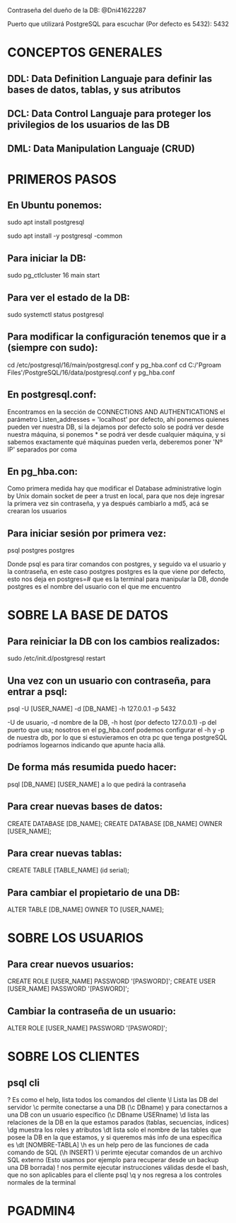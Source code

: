 Contraseña del dueño de la DB: @Dni41622287

Puerto que utilizará PostgreSQL para escuchar (Por defecto es 5432): 5432


# ###################################################


# CONCEPTOS GENERALES

## DDL: Data Definition Languaje para definir las bases de datos, tablas, y sus atributos

## DCL: Data Control Languaje para proteger los privilegios de los usuarios de las DB

## DML: Data Manipulation Languaje (CRUD)


# ###################################################


# PRIMEROS PASOS

## En Ubuntu ponemos:

sudo apt install postgresql

sudo apt install -y postgresql -common

## Para iniciar la DB:

sudo pg_ctlcluster 16 main start

## Para ver el estado de la DB:

sudo systemctl status postgresql

## Para modificar la configuración tenemos que ir a (siempre con sudo):

cd /etc/postgresql/16/main/postgresql.conf y pg_hba.conf
cd C:/'Pgroam Files'/PostgreSQL/16/data/postgresql.conf y pg_hba.conf

## En postgresql.conf:

Encontramos en la sección de CONNECTIONS AND AUTHENTICATIONS el parámetro Listen_addresses = 'localhost' por defecto, ahí ponemos quienes pueden ver nuestra DB, si la dejamos por defecto solo se podrá ver desde nuestra máquina, si ponemos * se podrá ver desde cualquier máquina, y si sabemos exactamente qué máquinas pueden verla, deberemos poner 'Nº IP' separados por coma

## En pg_hba.con:

Como primera medida hay que modificar el Database administrative login by Unix domain socket de peer a trust en local, para que nos deje ingresar la primera vez sin contraseña, y ya después cambiarlo a md5, acá se crearan los usuarios

## Para iniciar sesión por primera vez:

psql postgres postgres 

Donde psql es para tirar comandos con postgres, y seguido va el usuario y la contraseña, en este caso postgres postgres es la que viene por defecto, esto nos deja en postgres=# que es la terminal para manipular la DB, donde postgres es el nombre del usuario con el que me encuentro


# ###################################################


# SOBRE LA BASE DE DATOS

## Para reiniciar la DB con los cambios realizados:

sudo /etc/init.d/postgresql restart

## Una vez con un usuario con contraseña, para entrar a psql:

psql -U [USER_NAME] -d [DB_NAME] -h 127.0.0.1 -p 5432

-U de usuario, -d nombre de la DB, -h host (por defecto 127.0.0.1) -p del puerto que usa; nosotros en el pg_hba.conf podemos configurar el -h y -p de nuestra db, por lo que si estuvieramos en otra pc que tenga postgreSQL podríamos logearnos indicando que apunte hacia allá.

## De forma más resumida puedo hacer:

psql [DB_NAME] [USER_NAME]     a lo que pedirá la contraseña

## Para crear nuevas bases de datos:

CREATE DATABASE [DB_NAME];
CREATE DATABASE [DB_NAME] OWNER [USER_NAME];

## Para crear nuevas tablas:

CREATE TABLE [TABLE_NAME] (id serial);

## Para cambiar el propietario de una DB:

ALTER TABLE [DB_NAME] OWNER TO [USER_NAME];


# ###################################################


# SOBRE LOS USUARIOS

## Para crear nuevos usuarios:

CREATE ROLE [USER_NAME] PASSWORD '[PASWORD]';
CREATE USER [USER_NAME] PASSWORD '[PASWORD]';

## Cambiar la contraseña de un usuario:

ALTER ROLE [USER_NAME] PASSWORD '[PASWORD]';


# ###################################################


# SOBRE LOS CLIENTES

## psql cli
\? Es como el help, lista todos los comandos del cliente
\l Lista las DB del servidor
\c permite conectarse a una DB (\c DBname) y para conectarnos a una DB con un usuario específico (\c DBname USERname)
\d lista las relaciones de la DB en la que estamos parados (tablas, secuencias, índices)
\dg muestra los roles y atributos
\dt lista solo el nombre de las tables que posee la DB en la que estamos, y si queremos más info de una específica es \dt [NOMBRE-TABLA]
\h es un help pero de las funciones de cada comando de SQL (\h INSERT)
\i perimte ejecutar comandos de un archivo SQL externo (Esto usamos por ejemplo para recuperar desde un backup una DB borrada)
\! nos permite ejecutar instrucciones válidas desde el bash, que no son aplicables para el cliente psql
\q y nos regresa a los controles normales de la terminal

# PGADMIN4
